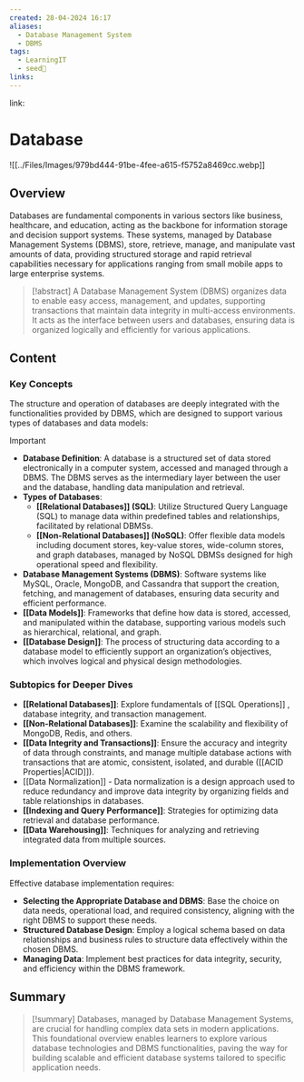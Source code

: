 ```yaml
---
created: 28-04-2024 16:17
aliases:
  - Database Management System
  - DBMS
tags:
  - LearningIT
  - seed🌱
links:
---
```


link:

# Database

![[../Files/Images/979bd444-91be-4fee-a615-f5752a8469cc.webp]]



## Overview
Databases are fundamental components in various sectors like business, healthcare, and education, acting as the backbone for information storage and decision support systems. These systems, managed by Database Management Systems (DBMS), store, retrieve, manage, and manipulate vast amounts of data, providing structured storage and rapid retrieval capabilities necessary for applications ranging from small mobile apps to large enterprise systems.

> [!abstract] 
> A Database Management System (DBMS) organizes data to enable easy access, management, and updates, supporting transactions that maintain data integrity in multi-access environments. It acts as the interface between users and databases, ensuring data is organized logically and efficiently for various applications.

## Content

### Key Concepts

The structure and operation of databases are deeply integrated with the functionalities provided by DBMS, which are designed to support various types of databases and data models:

> [!important]
> 
> - **Database Definition**: A database is a structured set of data stored electronically in a computer system, accessed and managed through a DBMS. The DBMS serves as the intermediary layer between the user and the database, handling data manipulation and retrieval.
> - **Types of Databases**:
>     - **[[Relational Databases]] (SQL)**: Utilize Structured Query Language (SQL) to manage data within predefined tables and relationships, facilitated by relational DBMSs.
>     - **[[Non-Relational Databases]] (NoSQL)**: Offer flexible data models including document stores, key-value stores, wide-column stores, and graph databases, managed by NoSQL DBMSs designed for high operational speed and flexibility.
> - **Database Management Systems (DBMS)**: Software systems like MySQL, Oracle, MongoDB, and Cassandra that support the creation, fetching, and management of databases, ensuring data security and efficient performance.
> - **[[Data Models]]**: Frameworks that define how data is stored, accessed, and manipulated within the database, supporting various models such as hierarchical, relational, and graph.
> - **[[Database Design]]**: The process of structuring data according to a database model to efficiently support an organization’s objectives, which involves logical and physical design methodologies.

### Subtopics for Deeper Dives

- **[[Relational Databases]]**: Explore fundamentals of [[SQL Operations]] , database integrity, and transaction management.
- **[[Non-Relational Databases]]**: Examine the scalability and flexibility of MongoDB, Redis, and others.
- **[[Data Integrity and Transactions]]**: Ensure the accuracy and integrity of data through constraints, and manage multiple database actions with transactions that are atomic, consistent, isolated, and durable ([[ACID Properties|ACID]]).
- [[Data Normalization]] - Data normalization is a design approach used to reduce redundancy and improve data integrity by organizing fields and table relationships in databases.
- **[[Indexing and Query Performance]]**: Strategies for optimizing data retrieval and database performance.
- **[[Data Warehousing]]**: Techniques for analyzing and retrieving integrated data from multiple sources.

### Implementation Overview

Effective database implementation requires:

- **Selecting the Appropriate Database and DBMS**: Base the choice on data needs, operational load, and required consistency, aligning with the right DBMS to support these needs.
- **Structured Database Design**: Employ a logical schema based on data relationships and business rules to structure data effectively within the chosen DBMS.
- **Managing Data**: Implement best practices for data integrity, security, and efficiency within the DBMS framework.

## Summary

> [!summary]
>  Databases, managed by Database Management Systems, are crucial for handling complex data sets in modern applications. This foundational overview enables learners to explore various database technologies and DBMS functionalities, paving the way for building scalable and efficient database systems tailored to specific application needs.


